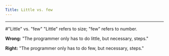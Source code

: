 ```yaml
---
Title: Little vs. few
---
```



---
#"Little" vs. "few"
"Little" refers to size; "few" refers to number.

**Wrong:** "The programmer only has to do little, but necessary, steps."

**Right:** "The programmer only has to do few, but necessary, steps."
